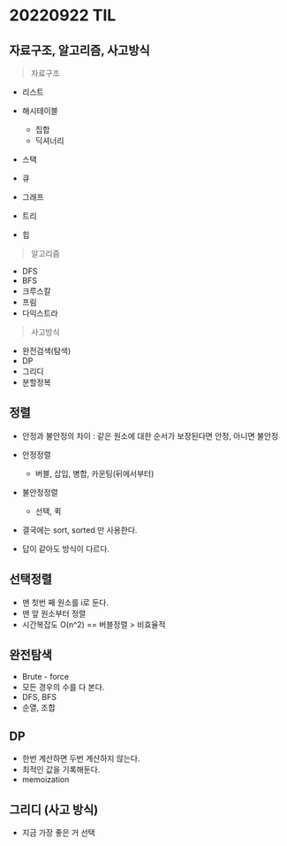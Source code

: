 # 20220922 TIL

## 자료구조, 알고리즘, 사고방식

> 자료구조

- 리스트
- 해시테이블

  - 집합
  - 딕셔너리

- 스택
- 큐
- 그래프
- 트리
- 힙

> 알고리즘

- DFS
- BFS
- 크루스칼
- 프림
- 다익스트라

> 사고방식

- 완전검색(탐색)
- DP
- 그리디
- 분할정복

## 정렬

- 안정과 불안정의 차이 : 같은 원소에 대한 순서가 보장된다면 안정, 아니면 불안정

- 안정정렬

  - 버블, 삽입, 병합, 카운팅(뒤에서부터)

- 불안정정렬

  - 선택, 퀵

- 결국에는 sort, sorted 만 사용한다.
- 답이 같아도 방식이 다르다.

## 선택정렬

- 맨 첫번 째 원소를 i로 둔다.
- 맨 앞 원소부터 정렬
- 시간복잡도 O(n^2) == 버블정렬 > 비효율적

## 완전탐색

- Brute - force
- 모든 경우의 수를 다 본다.
- DFS, BFS
- 순열, 조합

## DP

- 한번 계산하면 두번 계산하지 않는다.
- 최적인 값을 기록해둔다.
- memoization

## 그리디 (사고 방식)

- 지금 가장 좋은 거 선택
